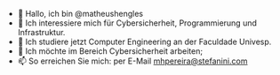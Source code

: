 - 👋 Hallo, ich bin @matheushengles
- 👀 Ich interessiere mich für Cybersicherheit, Programmierung und Infrastruktur.
- 🌱 Ich studiere jetzt Computer Engineering an der Faculdade Univesp.
- 💞️ Ich möchte im Bereich Cybersicherheit arbeiten;
- 📫 So erreichen Sie mich: per E-Mail mhpereira@stefanini.com

<!---
matheushengles/matheushengles is a ✨ special ✨ repository because its `README.md` (this file) appears on your GitHub profile.
You can click the Preview link to take a look at your changes.
--->
